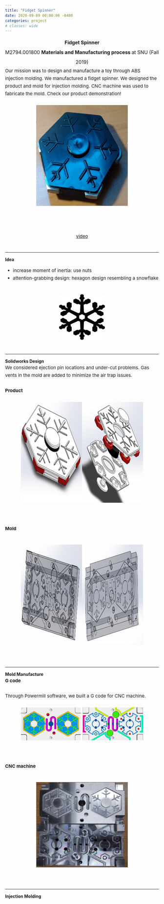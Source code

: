 ```yaml
---
title: "Fidget Spinner"
date: 2020-09-09 00:00:00 -0400
categories: project
# classes: wide
---
```


<div style="font-size: medium; line-height: 2em;">
<center><strong> Fidget Spinner </strong> <br>
  M2794.001800 <strong> Materials and Manufacturing process </strong> at SNU (Fall 2019) <br> </center>
</div>

<div style="font-size: 15px; line-height: 25px;">
Our mission was to design and manufacture a toy through ABS injection molding. We manufactured a fidget spinner. We designed the product and mold for injection molding. CNC machine was used to fabricate the mold. Check our product demonstration! <br>
  <br> <center>  <img src="/assets/images/fidgetspinner.JPG" border="0" width="300" height="330"/> </center> <br>

<br> <center> <a href="https://youtu.be/e5Zdj4nso0k" target="_blank">video</a> </center>
<br>
</div>

<hr class="one">
<strong> Idea </strong> <br>

<div style="font-size: 15px; line-height: 25px;">
  <ul>
    <li> increase moment of inertia: use nuts </li>
    <li> attention-grabbing design: hexagon design resembling a snowflake </li>
  </ul>
  <br> <center><img src="/assets/images/hexagon.png" border="0" width="150" height="150"/> </center>
<br>
</div>
  
<hr class="one">
<strong> Solidworks Design </strong> <br>

<div style="font-size: 15px; line-height: 25px;">
  We considered ejection pin locations and under-cut problems. Gas vents in the mold are added to minimize the air trap issues. <br><br>
  <strong> Product </strong> <br><br>
<center><img src="/assets/images/fidgetspinnerdesign.png" border="0" width="400" height="330"/>   </center>
<br><br>
  
  <strong> Mold </strong> <br><br>
  <center><img src="/assets/images/mold.png" border="0" width="400" height="330"/>   </center>
  <br><br>
  
  </div>

<hr class="one">
<strong> Mold Manufacture </strong> <br>
<div style="font-size: 15px; line-height: 25px;">
  <strong> G code </strong> <br><br>
  Through Powermill software, we built a G code for CNC machine. <br><br>
  
  <center><img src="/assets/images/Powermill.png" border="0" width="400" />   </center> <br><br>
  
  <strong> CNC machine </strong> <br><br>
  
  <center><img src="/assets/images/moldfinish.png" border="0" width="300" />   </center> <br><br>
  
 
  </div>
  
  <hr class="one">
<strong> Injection Molding </strong> <br>
  
